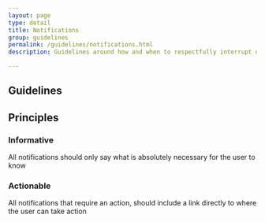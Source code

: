 ```yaml
---
layout: page
type: detail
title: Notifications
group: guidelines
permalink: /guidelines/notifications.html
description: Guidelines around how and when to respectfully interrupt users

---
```


## Guidelines


## Principles

### Informative
All notifications should only say what is absolutely necessary for the user to know

### Actionable
All notifications that require an action, should include a link directly to where the user can take action
